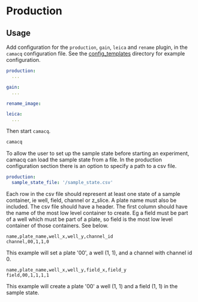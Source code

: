 # Production

## Usage

Add configuration for the `production`, `gain`, `leica` and `rename` plugin, in the `camacq` configuration file.
See the [config_templates](../../config_templates/) directory for example configuration.

```yaml
production:
  ...

gain:
  ...

rename_image:

leica:
  ...
```

Then start `camacq`.

```sh
camacq
```

To allow the user to set up the sample state before starting an
experiment, camacq can load the sample state from a file. In the production
configuration section there is an option to specify a path to a csv
file.

```yaml
production:
  sample_state_file: '/sample_state.csv'
```

Each row in the csv file should represent at least one state of a sample container,
ie well, field, channel or z_slice. A plate name must also be included. The csv file should have a
header. The first column should have the name of the most low level container to create.
Eg a field must be part of a well which must be part of a plate, so field is the most low level
container of those containers. See below.

```csv
name,plate_name,well_x,well_y,channel_id
channel,00,1,1,0
```

This example will set a plate '00', a well (1, 1), and a channel
with channel id 0.

```csv
name,plate_name,well_x,well_y,field_x,field_y
field,00,1,1,1,1
```

This example will create a plate '00' a well (1, 1) and a field (1, 1)
in the sample state.
